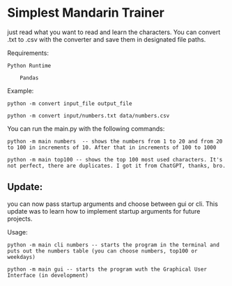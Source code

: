 # Simplest Mandarin Trainer
just read what you want to read and learn the characters.
You can convert .txt to .csv with the converter and save them in designated file paths.

Requirements:

    Python Runtime
    
        Pandas

Example:

    python -m convert input_file output_file

    python -m convert input/numbers.txt data/numbers.csv

You can run the main.py with the following commands:

    python -m main numbers  -- shows the numbers from 1 to 20 and from 20 to 100 in increments of 10. After that in increments of 100 to 1000

    python -m main top100 -- shows the top 100 most used characters. It's not perfect, there are duplicates. I got it from ChatGPT, thanks, bro.


## Update:
you can now pass startup arguments and choose between gui or cli. This update was to learn how to implement startup arguments for future projects.

Usage:

    python -m main cli numbers -- starts the program in the terminal and puts out the numbers table (you can choose numbers, top100 or weekdays)

    python -m main gui -- starts the program wuth the Graphical User Interface (in development)
